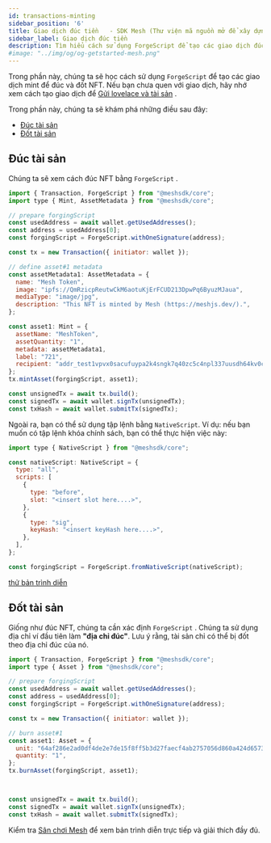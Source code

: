 ```yaml
---
id: transactions-minting
sidebar_position: '6'
title: Giao dịch đúc tiền   - SDK Mesh (Thư viện mã nguồn mở để xây dựng ứng dụng Web3 trên Chuỗi khối Cardano)
sidebar_label: Giao dịch đúc tiền
description: Tìm hiểu cách sử dụng ForgeScript để tạo các giao dịch đúc để đúc và ghi NFT.
#image: "../img/og/og-getstarted-mesh.png"
---
```


Trong phần này, chúng ta sẽ học cách sử dụng `ForgeScript` để tạo các giao dịch mint để đúc và đốt NFT. Nếu bạn chưa quen với giao dịch, hãy nhớ xem cách tạo giao dịch để [Gửi lovelace và tài sản](transactions-basic) .

Trong phần này, chúng ta sẽ khám phá những điều sau đây:

- [Đúc tài sản](#đúc-tài-sản)
- [Đốt tài sản](#đốt-tài-sản)

## Đúc tài sản

Chúng ta sẽ xem cách đúc NFT bằng `ForgeScript` .

```javascript
import { Transaction, ForgeScript } from "@meshsdk/core";
import type { Mint, AssetMetadata } from "@meshsdk/core";

// prepare forgingScript
const usedAddress = await wallet.getUsedAddresses();
const address = usedAddress[0];
const forgingScript = ForgeScript.withOneSignature(address);

const tx = new Transaction({ initiator: wallet });

// define asset#1 metadata
const assetMetadata1: AssetMetadata = {
  name: "Mesh Token",
  image: "ipfs://QmRzicpReutwCkM6aotuKjErFCUD213DpwPq6ByuzMJaua",
  mediaType: "image/jpg",
  description: "This NFT is minted by Mesh (https://meshjs.dev/).",
};

const asset1: Mint = {
  assetName: "MeshToken",
  assetQuantity: "1",
  metadata: assetMetadata1,
  label: "721",
  recipient: "addr_test1vpvx0sacufuypa2k4sngk7q40zc5c4npl337uusdh64kv0c7e4cxr",
};
tx.mintAsset(forgingScript, asset1);

const unsignedTx = await tx.build();
const signedTx = await wallet.signTx(unsignedTx);
const txHash = await wallet.submitTx(signedTx);
```

Ngoài ra, bạn có thể sử dụng tập lệnh bằng `NativeScript`. 
Ví dụ: nếu bạn muốn có tập lệnh khóa chính sách, bạn có thể thực hiện việc này:

```javascript
import type { NativeScript } from "@meshsdk/core";

const nativeScript: NativeScript = {
  type: "all",
  scripts: [
    {
      type: "before",
      slot: "<insert slot here....>",
    },
    {
      type: "sig",
      keyHash: "<insert keyHash here....>",
    },
  ],
};

const forgingScript = ForgeScript.fromNativeScript(nativeScript);
```

[thử bản trình diễn](https://meshjs.dev/apis/transaction/minting#minting)

## Đốt tài sản

Giống như đúc NFT, chúng ta cần xác định `ForgeScript` . Chúng ta sử dụng địa chỉ ví đầu tiên làm **"địa chỉ đúc"**. Lưu ý rằng, tài sản chỉ có thể bị đốt theo địa chỉ đúc của nó.

```javascript
import { Transaction, ForgeScript } from "@meshsdk/core";
import type { Asset } from "@meshsdk/core";

// prepare forgingScript
const usedAddress = await wallet.getUsedAddresses();
const address = usedAddress[0];
const forgingScript = ForgeScript.withOneSignature(address);

const tx = new Transaction({ initiator: wallet });

// burn asset#1
const asset1: Asset = {
  unit: "64af286e2ad0df4de2e7de15f8ff5b3d27faecf4ab2757056d860a424d657368546f6b656e",
  quantity: "1",
};
tx.burnAsset(forgingScript, asset1);



const unsignedTx = await tx.build();
const signedTx = await wallet.signTx(unsignedTx);
const txHash = await wallet.submitTx(signedTx);
```

Kiểm tra [Sân chơi Mesh](https://meshjs.dev/apis/transaction/minting) để xem bản trình diễn trực tiếp và giải thích đầy đủ.
